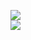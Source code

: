 [![](https://img.shields.io/badge/Made%20With-Github%20Spray-lightgrey.svg?style=for-the-badge&logo=github)](https://github.com/Annihil/github-spray#13911)  
[![](https://i.imgur.com/2DrTn0Z.gif)](https://github.com/Annihil/github-spray)